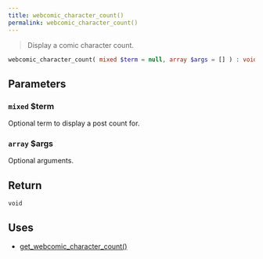 ```yaml
---
title: webcomic_character_count()
permalink: webcomic_character_count()
---
```


> Display a comic character count.

```php
webcomic_character_count( mixed $term = null, array $args = [] ) : void
```

## Parameters

### `mixed` $term
Optional term to display a post count for.

### `array` $args
Optional arguments.

## Return

`void`

## Uses
- [get_webcomic_character_count()](get_webcomic_character_count())
